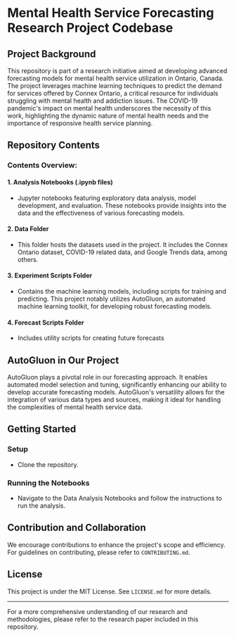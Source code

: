 # Mental Health Service Forecasting Research Project Codebase

## Project Background

This repository is part of a research initiative aimed at developing advanced forecasting models for mental health service utilization in Ontario, Canada. The project leverages machine learning techniques to predict the demand for services offered by Connex Ontario, a critical resource for individuals struggling with mental health and addiction issues. The COVID-19 pandemic's impact on mental health underscores the necessity of this work, highlighting the dynamic nature of mental health needs and the importance of responsive health service planning.

## Repository Contents

### Contents Overview:

#### 1. Analysis Notebooks (.ipynb files)
- Jupyter notebooks featuring exploratory data analysis, model development, and evaluation. These notebooks provide insights into the data and the effectiveness of various forecasting models.

#### 2. Data Folder
- This folder hosts the datasets used in the project. It includes the Connex Ontario dataset, COVID-19 related data, and Google Trends data, among others.

#### 3. Experiment Scripts Folder
- Contains the machine learning models, including scripts for training and predicting. This project notably utilizes AutoGluon, an automated machine learning toolkit, for developing robust forecasting models.

#### 4. Forecast Scripts Folder
- Includes utility scripts for creating future forecasts


## AutoGluon in Our Project

AutoGluon plays a pivotal role in our forecasting approach. It enables automated model selection and tuning, significantly enhancing our ability to develop accurate forecasting models. AutoGluon's versatility allows for the integration of various data types and sources, making it ideal for handling the complexities of mental health service data.

## Getting Started

### Setup
- Clone the repository.

### Running the Notebooks
- Navigate to the Data Analysis Notebooks and follow the instructions to run the analysis. 

## Contribution and Collaboration

We encourage contributions to enhance the project's scope and efficiency. For guidelines on contributing, please refer to `CONTRIBUTING.md`.

## License

This project is under the MIT License. See `LICENSE.md` for more details.

---

For a more comprehensive understanding of our research and methodologies, please refer to the research paper included in this repository.
